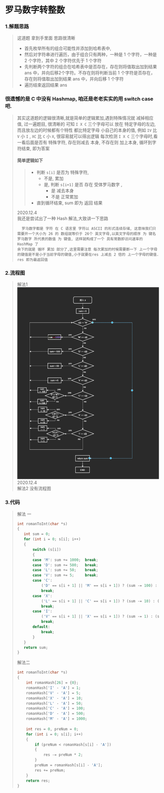 # 罗马数字转整数

### 1.解题思路

> 这道题 拿到手里面 思路很清晰
> * 首先枚举所有的组合可能性并添加到哈希表中, 
> * 然后对字符串进行遍历，由于组合只有两种，一种是 1 个字符，一种是 2 个字符，其中 2 个字符优先于 1 个字符
> * 先判断两个字符的组合在哈希表中是否存在，存在则将值取出加到结果 ans 中，并向后移2个字符。不存在则将判断当前 1 个字符是否存在，存在则将值取出加到结果 ans 中，并向后移 1 个字符
> * 遍历结束返回结果 ans    
### 很遗憾的是 C 中没有 Hashmap, 咱还是老老实实的用 switch case 吧.
>
> 其实这道题的逻辑很清晰,就是简单的逻辑累加,遇到特殊情况就 减掉相应 值, 过一遍题目, 很清晰的 可知 `I X C` 三个字母可以 放在 特定字母的左边,而且放左边的时候都有个特性 都比特定字母 小自己的本身的值, 例如 `IV` 比 `V` 小 `I` , `XC` 比 `C` 小 `X`, 很容易就可以得出逻辑 每次检测 `I X C` 三个字母时,看一看后面是否有 特殊字符, 存在则减去 本身, 不存在则 加上本身, 循环到字符结束, 即为答案  
> #### 简单逻辑如下
>> * 判断 `s[i]` 是否为 特殊字符, 
>>      * 不是, 累加
>>      * 是,   判断 `s[i+1]` 是否 存在 受体罗马数字 ,
>>          * 是    减去本身
>>          * 不是  正常累加
>> * 直到循环结束, sum 即为 返回 结果
>> 
> 2020.12.4  
>我还是尝试出了一种 Hash 解法,大致讲一下思路  
>```
>   罗马数字都是 字符 在 C 语言里 字符以 ASCII 的形式连续存储, 这意味我们只需要开一个大小为 26 的 数组就等价于 26个 英文字母,以英文字母的顺序 为 键名 罗马数字 所代表的数值 为 键值, 这样就构成了一个 具有常数即访问速率的 HashMap 了
>余下的就是 循环 累加 部分了,这里需要注意 每次累加的时候需要断一下 上一个字母的键值是不是小于当前字母的键值,小于就要在res 上减去 2 倍的 上一个字母的键值. res 即为最返回值
>```


### 2.流程图
>解法1
> ![alte](flow13.png)
>2020.12.4  
>解法2 没有流程图


### 3.代码

>解法 一
>```c
> int romanToInt(char *s)
>{
>    int sum = 0;
>    for (int i = 0; s[i]; i++)
>    {
>        switch (s[i])
>        {
>        case 'M': sum += 1000;  break;
>        case 'D': sum += 500;   break;
>        case 'L': sum += 50;    break;
>        case 'V': sum += 5;     break;
>        case 'C':
>            ('D' == s[i + 1] || 'M' == s[i + 1]) ? (sum -= 100) : (sum += 100);
>            break;
>        case 'X':
>            ('L' == s[i + 1] || 'C' == s[i + 1]) ? (sum -= 10) : (sum += 10);
>            break;
>        case 'I':
>            ('V' == s[i + 1] || 'X' == s[i + 1]) ? (sum -= 1) : (sum += 1);
>            break;
>        default:
>            break;
>        }
>    }
>    return sum;
>}
>```
> 解法二  
>```c
> int romanToInt(char *s)
> {
>     int romanHash[26] = {0};
>     romanHash['I' - 'A'] = 1;
>     romanHash['V' - 'A'] = 5;
>     romanHash['X' - 'A'] = 10;
>     romanHash['L' - 'A'] = 50;
>     romanHash['C' - 'A'] = 100;
>     romanHash['D' - 'A'] = 500;
>     romanHash['M' - 'A'] = 1000;
> 
>     int res = 0, preNum = 0;
>     for (int i = 0; s[i]; i++)
>     {
>         if (preNum < romanHash[s[i] - 'A'])
>         {
>             res -= preNum * 2;
>         }
>         preNum = romanHash[s[i] - 'A'];
>         res += preNum;
>     }
>     return res;
> }
>```